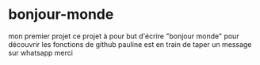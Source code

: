 # bonjour-monde
mon premier projet
ce projet à pour but d'écrire "bonjour monde" pour découvrir les fonctions de github
pauline est en train de taper un message sur whatsapp
merci 
